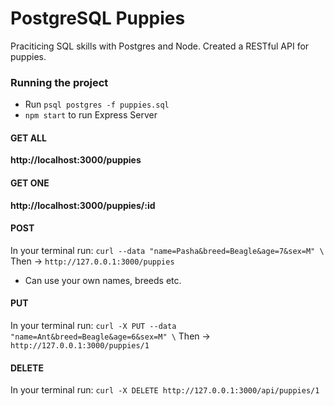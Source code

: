# PostgreSQL Puppies

Praciticing SQL skills with Postgres and Node. Created a RESTful API for puppies.

### Running the project

- Run `psql postgres -f puppies.sql`
- `npm start` to run Express Server

#### GET ALL
**http://localhost:3000/puppies**

#### GET ONE
**http://localhost:3000/puppies/:id**

#### POST 
In your terminal run:
`curl --data "name=Pasha&breed=Beagle&age=7&sex=M" \`
Then ->
`http://127.0.0.1:3000/puppies`

* Can use your own names, breeds etc.

#### PUT
In your terminal run:
`curl -X PUT --data "name=Ant&breed=Beagle&age=6&sex=M" \`
Then ->
`http://127.0.0.1:3000/puppies/1`

#### DELETE 
In your terminal run:
`curl -X DELETE http://127.0.0.1:3000/api/puppies/1`